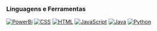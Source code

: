 <!--
**Zwiicker/Zwiicker** is a ✨ _special_ ✨ repository because its `README.md` (this file) appears on your GitHub profile.

Here are some ideas to get you started:

- 🔭 I’m currently working on ...
- 🌱 I’m currently learning ...
- 👯 I’m looking to collaborate on ...
- 🤔 I’m looking for help with ...
- 💬 Ask me about ...
- 📫 How to reach me: ...
- 😄 Pronouns: ...
- ⚡ Fun fact: ...
-->
<div align="left">
  <h3>Linguagens e Ferramentas</h3>
  <a href="https://github.com/Zwiicker?tab=repositories&q=&type=&language=powerbi&sort="><img src="https://img.shields.io/badge/power_bi-F2C811?style=for-the-badge&logo=powerbi&logoColor=black" alt="PowerBi"/></a>
  <a href="https://github.com/Zwiicker?tab=repositories&q=&type=&language=css&sort="><img src="https://img.shields.io/badge/CSS-239120?&style=for-the-badge&logo=css3&logoColor=white" alt="CSS"/></a>
  <a href="https://github.com/Zwiicker?tab=repositories&q=&type=&language=html&sort="><img src="https://img.shields.io/badge/HTML5-E34F26?style=for-the-badge&logo=html5&logoColor=white" alt="HTML"/></a>
  <a href="https://github.com/Zwiicker?tab=repositories&q=&type=&language=javascript&sort="><img src="https://img.shields.io/badge/JavaScript-F7DF1E?style=for-the-badge&logo=javascript&logoColor=black" alt="JavaScript"/></a>
  <a href="https://github.com/Zwiicker?tab=repositories&q=&type=&language=java&sort="><img src="https://img.shields.io/badge/java-%23ED8B00.svg?style=for-the-badge&logo=java&logoColor=white" alt="Java"/></a>
  <a href="https://github.com/Zwiicker?tab=repositories&q=&type=&language=python&sort="><img src="https://img.shields.io/badge/python-3670A0?style=for-the-badge&logo=python&logoColor=ffdd54" alt="Python"/></a>
</div>
